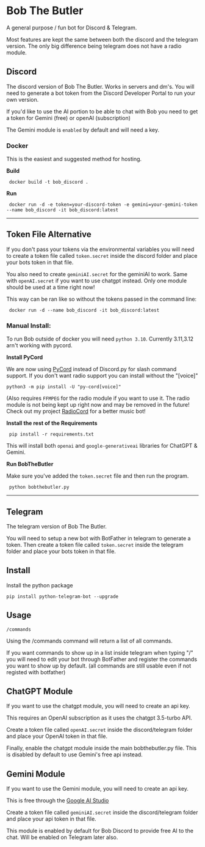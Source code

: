 # Bob The Butler
A general purpose / fun bot for Discord &amp; Telegram.

Most features are kept the same between both the discord and the telegram version. The only big difference being telegram does not have a radio module. 

## Discord

The discord version of Bob The Butler. Works in servers and dm's. You will need to generate a bot token from the Discord Developer Portal to run your own version. 

If you'd like to use the AI portion to be able to chat with Bob you need to get a token for Gemini (free) or openAI (subscription)

The Gemini module is `enabled` by default and will need a key. 

### Docker

This is the easiest and suggested method for hosting.

**Build**

     docker build -t bob_discord .

**Run**

     docker run -d -e token=your-discord-token -e gemini=your-gemini-token --name bob_discord -it bob_discord:latest


---
## Token File Alternative
If you don't pass your tokens via the environmental variables you will need to create a token file called `token.secret` inside the discord folder and place your bots token in that file.

You also need to create `geminiAI.secret` for the geminiAI to work.  Same with `openAI.secret` if you want to use chatgpt instead. Only one module should be used at a time right now!

This way can be ran like so without the tokens passed in the command line:

     docker run -d --name bob_discord -it bob_discord:latest

### Manual Install:

To run Bob outside of docker you will need `python 3.10`. Currently 3.11,3.12 arn't working with pycord.

**Install PyCord**

We are now using [PyCord](https://github.com/Pycord-Development/pycord) instead of Discord.py for slash command support. If you don't want radio support you can install without the "[voice]"

    python3 -m pip install -U "py-cord[voice]"

(Also requires `FFMPEG` for the radio module if you want to use it. The radio module is not being kept up right now and may be removed in the future! Check out my project [RadioCord](https://github.com/codanaut/radiocord) for a better music bot!

**Install the rest of the Requirements**

     pip install -r requirements.txt

This will install both `openai` and `google-generativeai` libraries for ChatGPT & Gemini.

**Run BobTheButler**

Make sure you've added the `token.secret` file and then run the program.

     python bobthebutler.py




---

## Telegram

The telegram version of Bob The Butler. 

You will need to setup a new bot with BotFather in telegram to generate a token. Then create a token file called `token.secret` inside the telegram folder and place your bots token in that file.

## Install
Install the python package

    pip install python-telegram-bot --upgrade


## Usage
    /commands
Using the /commands command will return a list of all commands. 

If you want commands to show up in a list inside telegram when typing "/" you will need to edit your bot through BotFather and register the commands you want to show up by default. (all commands are still usable even if not registed with botfather)


## ChatGPT Module

If you want to use the chatgpt module, you will need to create an api key. 

This requires an OpenAI subscription as it uses the chatgpt 3.5-turbo API.

Create a token file called `openAI.secret` inside the discord/telegram folder and place your OpenAI token in that file.

Finally, enable the chatgpt module inside the main bobthebutler.py file. This is disabled by default to use Gemini's free api instead.


## Gemini Module

If you want to use the Gemini module, you will need to create an api key. 

This is free through the [Google AI Studio](https://makersuite.google.com/app/apikey)

Create a token file called `geminiAI.secret` inside the discord/telegram folder and place your api token in that file.

This module is enabled by default for Bob Discord to provide free AI to the chat. Will be enabled on Telegram later also. 